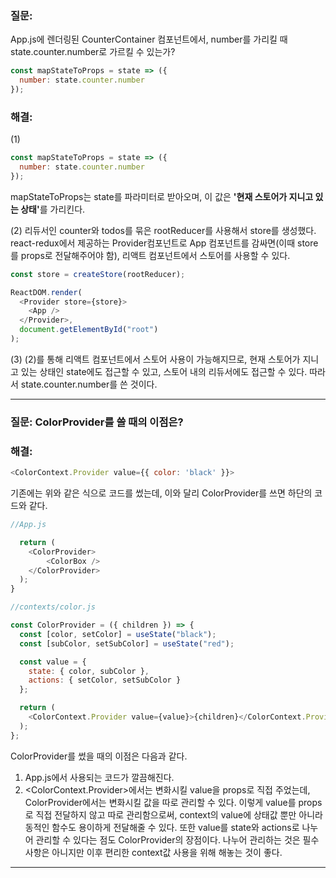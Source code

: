 ### 질문:

App.js에 렌더링된 CounterContainer 컴포넌트에서, number를 가리킬 때 state.counter.number로 가르킬 수 있는가?

```javascript
const mapStateToProps = state => ({
  number: state.counter.number
});
```

### 해결:

(1)

```javascript
const mapStateToProps = state => ({
  number: state.counter.number
});
```

mapStateToProps는 state를 파라미터로 받아오며, 이 값은 <b>'현재 스토어가 지니고 있는 상태'</b>를 가리킨다.

(2)
리듀서인 counter와 todos를 묶은 rootReducer를 사용해서 store를 생성했다.
react-redux에서 제공하는 Provider컴포넌트로 App 컴포넌트를 감싸면(이때 store를 props로 전달해주어야 함), 리액트 컴포넌트에서 스토어를 사용할 수 있다.

```javascript
const store = createStore(rootReducer);

ReactDOM.render(
  <Provider store={store}>
    <App />
  </Provider>,
  document.getElementById("root")
);
```

(3)
(2)를 통해 리액트 컴포넌트에서 스토어 사용이 가능해지므로, 현재 스토어가 지니고 있는 상태인 state에도 접근할 수 있고, 스토어 내의 리듀서에도 접근할 수 있다.
따라서 state.counter.number를 쓴 것이다.

<hr />

### 질문: ColorProvider를 쓸 때의 이점은?

### 해결:

```javascript
<ColorContext.Provider value={{ color: 'black' }}>
```

기존에는 위와 같은 식으로 코드를 썼는데, 이와 달리 ColorProvider를 쓰면 하단의 코드와 같다.

```javascript
//App.js

  return (
    <ColorProvider>
        <ColorBox />
    </ColorProvider>
  );
}
```

```javascript
//contexts/color.js

const ColorProvider = ({ children }) => {
  const [color, setColor] = useState("black");
  const [subColor, setSubColor] = useState("red");

  const value = {
    state: { color, subColor },
    actions: { setColor, setSubColor }
  };

  return (
    <ColorContext.Provider value={value}>{children}</ColorContext.Provider>
  );
};
```
ColorProvider를 썼을 때의 이점은 다음과 같다.
1) App.js에서 사용되는 코드가 깔끔해진다.
2) <ColorContext.Provider>에서는 변화시킬 value을 props로 직접 주었는데, ColorProvider에서는 변화시킬 값을 따로 관리할 수 있다. 이렇게 value를 props로 직접 전달하지 않고 따로 관리함으로써, context의 value에 상태값 뿐만 아니라 동적인 함수도 용이하게 전달해줄 수 있다. 또한 value를 state와 actions로 나누어 관리할 수 있다는 점도 ColorProvider의 장점이다. 나누어 관리하는 것은 필수사항은 아니지만 이후 편리한 context값 사용을 위해 해놓는 것이 좋다.

<hr />
